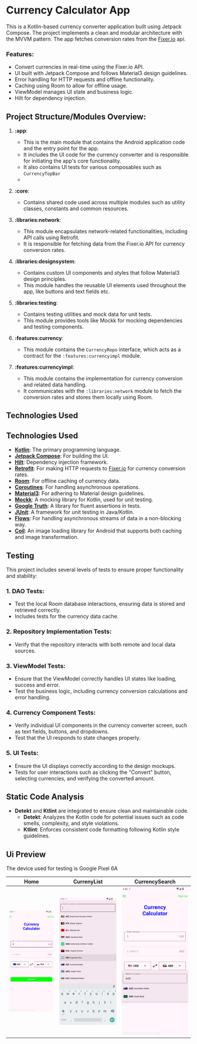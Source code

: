 # Currency Calculator App

This is a Kotlin-based currency converter application built using Jetpack Compose. The project implements a clean and modular architecture with the MVVM pattern. The app fetches conversion rates from the [Fixer.io](https://fixer.io) api.
### Features:
- Convert currencies in real-time using the Fixer.io API.
- UI built with Jetpack Compose and follows Material3 design guidelines.
- Error handling for HTTP requests and offline functionality.
- Caching using Room to allow for offline usage.
- ViewModel manages UI state and business logic.
- Hilt for dependency injection.

## Project Structure/Modules Overview:

1. **:app**:
   - This is the main module that contains the Android application code and the entry point for the app.
   - It includes the UI code for the currency converter and is responsible for initiating the app's core functionality.
   - It also contains UI tests for various composables such as `CurrencyTopBar`
   - 

2. **:core**:
   - Contains shared code used across multiple modules such as utility classes, constants and common resources.

3. **:libraries:network**:
   - This module encapsulates network-related functionalities, including API calls using Retrofit.
   - It is responsible for fetching data from the Fixer.io API for currency conversion rates.

4. **:libraries:designsystem**:
   - Contains custom UI components and styles that follow Material3 design principles.
   - This module handles the reusable UI elements used throughout the app, like buttons and text fields etc.

5. **:libraries:testing**:
   - Contains testing utilities and mock data for unit tests.
   - This module provides tools like Mockk for mocking dependencies and testing components.

6. **:features:currency**:
   - This module contains the `CurrencyRepo` interface, which acts as a contract for the `:features:currencyimpl` module.

7. **:features:currencyimpl**:
   - This module contains the implementation for currency conversion and related data handling.
   - It communicates with the `:libraries:network` module to fetch the conversion rates and stores them locally using Room.

## Technologies Used

## Technologies Used

- **[Kotlin](https://kotlinlang.org/)**: The primary programming language.
- **[Jetpack Compose](https://developer.android.com/jetpack/compose)**: For building the UI.
- **[Hilt](https://developer.android.com/training/dependency-injection/hilt-android)**: Dependency injection framework.
- **[Retrofit](https://square.github.io/retrofit/)**: For making HTTP requests to [Fixer.io](https://fixer.io) for currency conversion rates.
- **[Room](https://developer.android.com/topic/libraries/architecture/room)**: For offline caching of currency data.
- **[Coroutines](https://kotlinlang.org/docs/coroutines-overview.html)**: For handling asynchronous operations.
- **[Material3](https://m3.material.io/)**: For adhering to Material design guidelines.
- **[Mockk](https://mockk.io/)**: A mocking library for Kotlin, used for unit testing.
- **[Google Truth](https://truth.dev/)**: A library for fluent assertions in tests.
- **[JUnit](https://junit.org/junit5/)**: A framework for unit testing in Java/Kotlin.
- **[Flows](https://kotlinlang.org/docs/flow.html)**: For handling asynchronous streams of data in a non-blocking way.
- **[Coil](https://coil-kt.github.io/coil/)**: An image loading library for Android that supports both caching and image transformation.


## Testing

This project includes several levels of tests to ensure proper functionality and stability:

### 1. **DAO Tests**:
   - Test the local Room database interactions, ensuring data is stored and retrieved correctly.
   - Includes tests for the currency data cache.

### 2. **Repository Implementation Tests**:
   - Verify that the repository interacts with both remote and local data sources.

### 3. **ViewModel Tests**:
   - Ensure that the ViewModel correctly handles UI states like loading, success and error.
   - Test the business logic, including currency conversion calculations and error handling.

### 4. **Currency Component Tests**:
   - Verify individual UI components in the currency converter screen, such as text fields, buttons, and dropdowns.
   - Test that the UI responds to state changes properly.

### 5. **UI Tests**:
   - Ensure the UI displays correctly according to the design mockups.
   - Tests for user interactions such as clicking the "Convert" button, selecting currencies, and verifying the converted amount.

## Static Code Analysis

- **Detekt** and **Ktlint** are integrated to ensure clean and maintainable code.
  - **Detekt**: Analyzes the Kotlin code for potential issues such as code smells, complexity, and style violations.
  - **Ktlint**: Enforces consistent code formatting following Kotlin style guidelines.
 
## Ui Preview

The device used for testing is Google Pixel 6A
 
| Home | CurrenyList | CurrencySearch |
| --- | --- | --- |
| ![Email](https://github.com/kanake10/FixerApp/blob/main/screenshots/home.png) | ![Location](https://github.com/kanake10/FixerApp/blob/main/screenshots/currencylist.png) | ![Signin](https://github.com/kanake10/FixerApp/blob/main/screenshots/search.png) |

